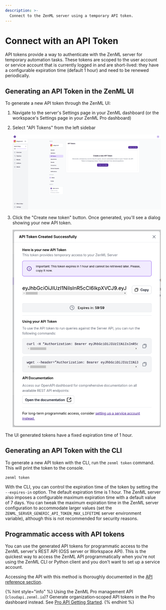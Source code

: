 ```yaml
---
description: >-
  Connect to the ZenML server using a temporary API token.
---
```


# Connect with an API Token

API tokens provide a way to authenticate with the ZenML server for temporary automation tasks. These tokens are scoped to the user account or service account that is currently logged in and are short-lived: they have a configurable expiration time (default 1 hour) and need to be renewed periodically.

## Generating an API Token in the ZenML UI

To generate a new API token through the ZenML UI:

1. Navigate to the server's Settings page in your ZenML dashboard (or the workspace's Settings page in your ZenML Pro dashboard)
2. Select "API Tokens" from the left sidebar

    ![API Tokens](../../../.gitbook/assets/zenml-oss-api-token-01.png)

3. Click the "Create new token" button. Once generated, you'll see a dialog showing your new API token. 

    ![API Tokens](../../../.gitbook/assets/zenml-oss-api-token-02.png)

The UI generated tokens have a fixed expiration time of 1 hour.

## Generating an API Token with the CLI

To generate a new API token with the CLI, run the `zenml token` command. This will print the token to the console.

```bash
zenml token
```

With the CLI, you can control the expiration time of the token by setting the `--expires-in` option. The default expiration time is 1 hour. The ZenML server also imposes a configurable maximum expiration time with a default value of 7 days. You can tweak the maximum expiration time in the ZenML server configuration to accommodate larger values (set the `ZENML_SERVER_GENERIC_API_TOKEN_MAX_LIFETIME` server environment variable), although this is not recommended for security reasons.

## Programmatic access with API tokens

You can use the generated API tokens for programmatic access to the ZenML server's REST API (OSS server or Workspace API). This is the quickest way to access the ZenML API programmatically when you're not using the ZenML CLI or Python client and you don't want to set up a service account.

Accessing the API with this method is thoroughly documented in the [API reference section](https://docs.zenml.io/api-reference/oss-api/getting-started#using-a-short-lived-api-token).

{% hint style="info" %}
Using the ZenML Pro management API (`cloudapi.zenml.io`)? Generate organization‑scoped API tokens in the Pro dashboard instead. See [Pro API Getting Started](https://docs.zenml.io/api-reference/pro-api/getting-started#programmatic-access-with-api-tokens).
{% endhint %}